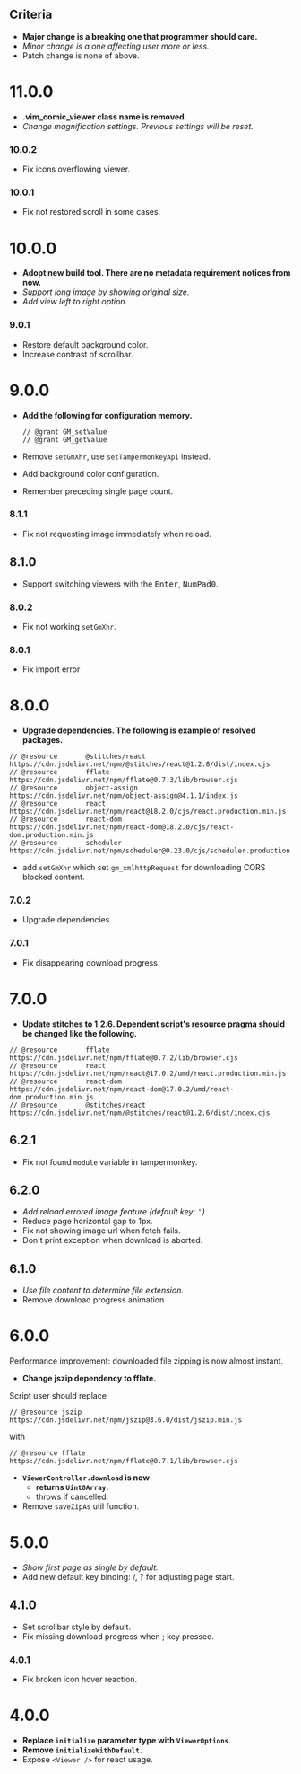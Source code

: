 ## Criteria

- **Major change is a breaking one that programmer should care.**
- _Minor change is a one affecting user more or less._
- Patch change is none of above.

# 11.0.0

- **.vim_comic_viewer class name is removed**.
- _Change magnification settings. Previous settings will be reset._

### 10.0.2

- Fix icons overflowing viewer.

### 10.0.1

- Fix not restored scroll in some cases.

# 10.0.0

- **Adopt new build tool. There are no metadata requirement notices from now.**
- _Support long image by showing original size._
- _Add view left to right option._

### 9.0.1

- Restore default background color.
- Increase contrast of scrollbar.

# 9.0.0

- **Add the following for configuration memory.**

  ```
  // @grant GM_setValue
  // @grant GM_getValue
  ```
- Remove `setGmXhr`, use `setTampermonkeyApi` instead.
- Add background color configuration.
- Remember preceding single page count.

### 8.1.1

- Fix not requesting image immediately when reload.

## 8.1.0

- Support switching viewers with the <kbd>Enter</kbd>, <kbd>NumPad0</kbd>.

### 8.0.2

- Fix not working `setGmXhr`.

### 8.0.1

- Fix import error

# 8.0.0

- **Upgrade dependencies. The following is example of resolved packages.**

```
// @resource       @stitches/react  https://cdn.jsdelivr.net/npm/@stitches/react@1.2.8/dist/index.cjs
// @resource       fflate           https://cdn.jsdelivr.net/npm/fflate@0.7.3/lib/browser.cjs
// @resource       object-assign    https://cdn.jsdelivr.net/npm/object-assign@4.1.1/index.js
// @resource       react            https://cdn.jsdelivr.net/npm/react@18.2.0/cjs/react.production.min.js
// @resource       react-dom        https://cdn.jsdelivr.net/npm/react-dom@18.2.0/cjs/react-dom.production.min.js
// @resource       scheduler        https://cdn.jsdelivr.net/npm/scheduler@0.23.0/cjs/scheduler.production.min.js
```

- add `setGmXhr` which set `gm_xmlhttpRequest` for downloading CORS blocked content.

### 7.0.2

- Upgrade dependencies

### 7.0.1

- Fix disappearing download progress

# 7.0.0

- **Update stitches to 1.2.6. Dependent script's resource pragma should be changed like the
  following.**

```
// @resource       fflate           https://cdn.jsdelivr.net/npm/fflate@0.7.2/lib/browser.cjs
// @resource       react            https://cdn.jsdelivr.net/npm/react@17.0.2/umd/react.production.min.js
// @resource       react-dom        https://cdn.jsdelivr.net/npm/react-dom@17.0.2/umd/react-dom.production.min.js
// @resource       @stitches/react  https://cdn.jsdelivr.net/npm/@stitches/react@1.2.6/dist/index.cjs
```

## 6.2.1

- Fix not found `module` variable in tampermonkey.

## 6.2.0

- _Add reload errored image feature (default key: <kbd>'</kbd>)_
- Reduce page horizontal gap to 1px.
- Fix not showing image url when fetch fails.
- Don't print exception when download is aborted.

## 6.1.0

- _Use file content to determine file extension._
- Remove download progress animation

# 6.0.0

Performance improvement: downloaded file zipping is now almost instant.

- **Change jszip dependency to fflate.**

Script user should replace

`// @resource jszip https://cdn.jsdelivr.net/npm/jszip@3.6.0/dist/jszip.min.js`

with

`// @resource fflate https://cdn.jsdelivr.net/npm/fflate@0.7.1/lib/browser.cjs`

- **`ViewerController.download` is now**
  - **returns `Uint8Array`.**
  - throws if cancelled.
- Remove `saveZipAs` util function.

# 5.0.0

- _Show first page as single by default._
- Add new default key binding: /, ? for adjusting page start.

## 4.1.0

- Set scrollbar style by default.
- Fix missing download progress when ; key pressed.

### 4.0.1

- Fix broken icon hover reaction.

# 4.0.0

- **Replace `initialize` parameter type with `ViewerOptions`**.
- **Remove `initializeWithDefault`.**
- Expose `<Viewer />` for react usage.
